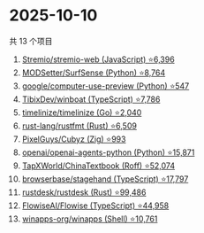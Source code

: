 # 2025-10-10

共 13 个项目

<!-- BEGIN GITHUB -->
<!-- 最后更新时间 2025-10-10 02:13:16 +0800 -->
1. [Stremio/stremio-web (JavaScript) ⭐6,396](https://github.com/Stremio/stremio-web)
1. [MODSetter/SurfSense (Python) ⭐8,764](https://github.com/MODSetter/SurfSense)
1. [google/computer-use-preview (Python) ⭐547](https://github.com/google/computer-use-preview)
1. [TibixDev/winboat (TypeScript) ⭐7,786](https://github.com/TibixDev/winboat)
1. [timelinize/timelinize (Go) ⭐2,040](https://github.com/timelinize/timelinize)
1. [rust-lang/rustfmt (Rust) ⭐6,509](https://github.com/rust-lang/rustfmt)
1. [PixelGuys/Cubyz (Zig) ⭐993](https://github.com/PixelGuys/Cubyz)
1. [openai/openai-agents-python (Python) ⭐15,871](https://github.com/openai/openai-agents-python)
1. [TapXWorld/ChinaTextbook (Roff) ⭐52,074](https://github.com/TapXWorld/ChinaTextbook)
1. [browserbase/stagehand (TypeScript) ⭐17,797](https://github.com/browserbase/stagehand)
1. [rustdesk/rustdesk (Rust) ⭐99,486](https://github.com/rustdesk/rustdesk)
1. [FlowiseAI/Flowise (TypeScript) ⭐44,958](https://github.com/FlowiseAI/Flowise)
1. [winapps-org/winapps (Shell) ⭐10,761](https://github.com/winapps-org/winapps)
<!-- END GITHUB -->